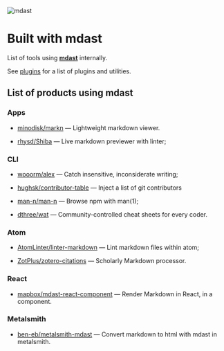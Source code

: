 ![mdast](https://cdn.rawgit.com/wooorm/mdast/master/logo.svg)

# Built with mdast

List of tools using [**mdast**](https://github.com/wooorm/mdast) internally.

See [plugins](https://github.com/wooorm/mdast/blob/master/doc/plugins.md)
for a list of plugins and utilities.

## List of products using mdast

<!-- Projects are sorted alphabetically on their repo-name. -->

### Apps

*   [minodisk/markn](https://github.com/minodisk/markn)
    — Lightweight markdown viewer.

*   [rhysd/Shiba](https://github.com/rhysd/Shiba)
    — Live markdown previewer with linter;

### CLI

*   [wooorm/alex](https://github.com/wooorm/alex)
    — Catch insensitive, inconsiderate writing;

*   [hughsk/contributor-table](https://github.com/hughsk/contributor-table)
    — Inject a list of git contributors

*   [man-n/man-n](https://github.com/man-n/man-n)
    — Browse npm with man(1);

*   [dthree/wat](https://github.com/dthree/wat)
    — Community-controlled cheat sheets for every coder.

### Atom

*   [AtomLinter/linter-markdown](https://github.com/AtomLinter/linter-markdown)
    — Lint markdown files within atom;

*   [ZotPlus/zotero-citations](https://github.com/ZotPlus/zotero-citations)
    — Scholarly Markdown processor.

### React

*   [mapbox/mdast-react-component](https://github.com/mapbox/mdast-react-component)
    — Render Markdown in React, in a component.

### Metalsmith

*   [ben-eb/metalsmith-mdast](https://github.com/ben-eb/metalsmith-mdast)
    — Convert markdown to html with mdast in metalsmith.
